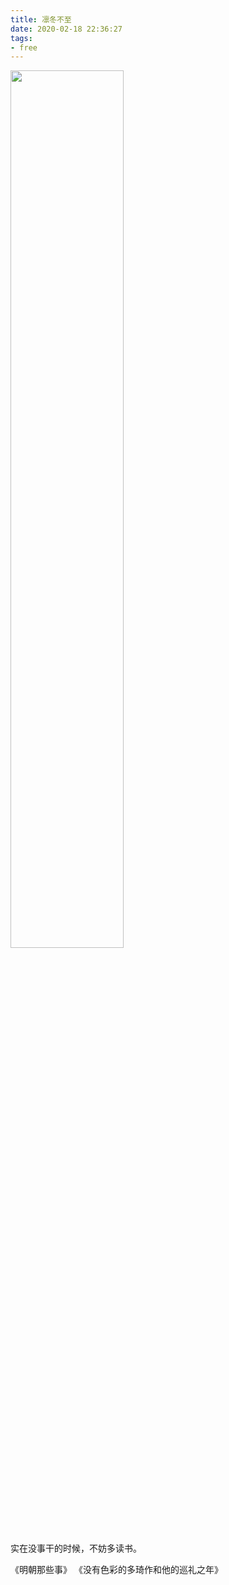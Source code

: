 ```yaml
---
title: 凛冬不至
date: 2020-02-18 22:36:27
tags:
- free
---
```


<img src="/img/Free/NightSky.jpg" width=60%>

实在没事干的时候，不妨多读书。


《明朝那些事》
《没有色彩的多琦作和他的巡礼之年》

